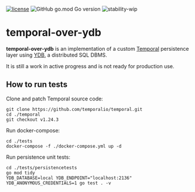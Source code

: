 [![license](https://img.shields.io/github/license/yandex/temporal-over-ydb)](https://github.com/yandex/temporal-over-ydb/blob/main/LICENSE)
![GitHub go.mod Go version](https://img.shields.io/github/go-mod/go-version/yandex/temporal-over-ydb)
![stability-wip](https://img.shields.io/badge/stability-wip-lightgrey.svg)

# temporal-over-ydb

**temporal-over-ydb** is an implementation of a custom [Temporal](https://temporal.io) persistence layer using [YDB](https://ydb.tech),
a distributed SQL DBMS.

It is still a work in active progress and is not ready for production use.

## How to run tests

Clone and patch Temporal source code:
```
git clone https://github.com/temporalio/temporal.git
cd ./temporal
git checkout v1.24.3
```

Run docker-compose:
```
cd ./tests
docker-compose -f ./docker-compose.yml up -d
```

Run persistence unit tests:
```
cd ./tests/persistencetests
go mod tidy
YDB_DATABASE=local YDB_ENDPOINT="localhost:2136" YDB_ANONYMOUS_CREDENTIALS=1 go test . -v
```

